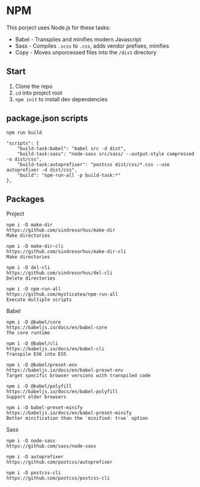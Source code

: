 # NPM

This porject uses Node.js for these tasks:

* Babel - Transpiles and minifies modern Javascript
* Sass - Compiles `.scss` to `.css`, adds vendor prefixes, minifies
* Copy - Moves unporcessed files into the `/dist` directory

## Start

1. Clone the repo
2. `cd` into project root
3. `npm init` to install dev dependencies

## package.json scripts

    npm run build

    "scripts": {
        "build-task:babel": "babel src -d dist",
        "build-task:sass": "node-sass src/sass/ --output-style compressed -o dist/css",
        "build-task:autoprefixer": "postcss dist/css/*.css --use autoprefixer -d dist/css",
        "build": "npm-run-all -p build-task:*"
    },

## Packages

Project

    npm i -D make-dir
    https://github.com/sindresorhus/make-dir
    Make directories

    npm i -D make-dir-cli
    https://github.com/sindresorhus/make-dir-cli
    Make directories

    npm i -D del-cli
    https://github.com/sindresorhus/del-cli
    Delete directories

    npm i -D npm-run-all
    https://github.com/mysticatea/npm-run-all
    Execute multiple scripts

Babel

    npm i -D @babel/core
    https://babeljs.io/docs/en/babel-core 
    The core runtime

    npm i -D @babel/cli
    https://babeljs.io/docs/en/babel-cli 
    Transpile ES6 into ES5
    
    npm i -D @babel/preset-env
    https://babeljs.io/docs/en/babel-preset-env
    Target specific browser versions with transpiled code

    npm i -D @babel/polyfill
    https://babeljs.io/docs/en/babel-polyfill
    Support older browsers

    npm i -D babel-preset-minify
    https://babeljs.io/docs/en/babel-preset-minify
    Better minification than the `minified: true` option

Sass

    npm i -D node-sass
    https://github.com/sass/node-sass

    npm i -D autoprefixer
    https://github.com/postcss/autoprefixer

    npm i -D postcss-cli
    https://github.com/postcss/postcss-cli

